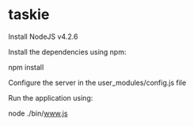 # taskie

Install NodeJS v4.2.6

Install the dependencies using npm:

npm install

Configure the server in the user_modules/config.js file

Run the application using:

node ./bin/www.js
